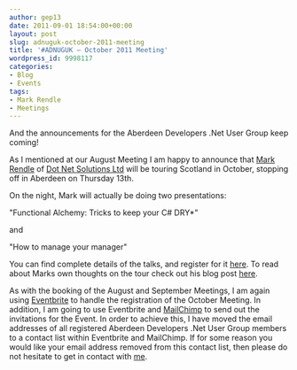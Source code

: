 ```yaml
---
author: gep13
date: 2011-09-01 18:54:00+00:00
layout: post
slug: adnuguk-october-2011-meeting
title: '#ADNUGUK – October 2011 Meeting'
wordpress_id: 9998117
categories:
- Blog
- Events
tags:
- Mark Rendle
- Meetings
---
```


And the announcements for the Aberdeen Developers .Net User Group keep coming!




As I mentioned at our August Meeting I am happy to announce that [Mark Rendle](http://twitter.com/markrendle) of [Dot Net Solutions Ltd](http://www.dotnetsolutions.co.uk/) will be touring Scotland in October, stopping off in Aberdeen on Thursday 13th.




On the night, Mark will actually be doing two presentations:




"Functional Alchemy: Tricks to keep your C# DRY*"




and




"How to manage your manager"




You can find complete details of the talks, and register for it [here](http://adnuguk-oct2011.eventbrite.com/). To read about Marks own thoughts on the tour check out his blog post [here](http://blog.markrendle.net/2011/08/30/on-tour/).




As with the booking of the August and September Meetings, I am again using [Eventbrite](http://www.eventbrite.com/) to handle the registration of the October Meeting. In addition, I am going to use Eventbrite and [MailChimp](http://www.mailchimp.com) to send out the invitations for the Event. In order to achieve this, I have moved the email addresses of all registered Aberdeen Developers .Net User Group members to a contact list within Eventbrite and MailChimp. If for some reason you would like your email address removed from this contact list, then please do not hesitate to get in contact with [me](http://www.gep13.co.uk/blog/?page_id=38).
